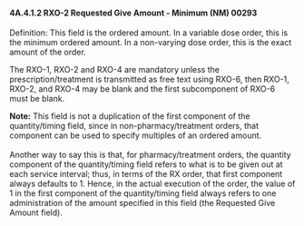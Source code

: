 #### 4A.4.1.2 RXO-2 Requested Give Amount - Minimum (NM) 00293

Definition: This field is the ordered amount. In a variable dose order, this is the minimum ordered amount. In a non-varying dose order, this is the exact amount of the order.

The RXO-1, RXO-2 and RXO-4 are mandatory unless the prescription/treatment is transmitted as free text using RXO-6, then RXO-1, RXO-2, and RXO-4 may be blank and the first subcomponent of RXO-6 must be blank.

**Note:** This field is not a duplication of the first component of the quantity/timing field, since in non-pharmacy/treatment orders, that component can be used to specify multiples of an ordered amount.\
\
Another way to say this is that, for pharmacy/treatment orders, the quantity component of the quantity/timing field refers to what is to be given out at each service interval; thus, in terms of the RX order, that first component always defaults to 1. Hence, in the actual execution of the order, the value of 1 in the first component of the quantity/timing field always refers to one administration of the amount specified in this field (the Requested Give Amount field).
